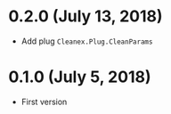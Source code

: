 0.2.0 (July 13, 2018)
=====================

* Add plug `Cleanex.Plug.CleanParams`


0.1.0 (July 5, 2018)
=====================

* First version